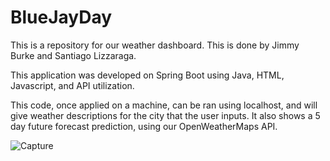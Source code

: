 # BlueJayDay

This is a repository for our weather dashboard. This is done by Jimmy Burke and Santiago Lizzaraga.

This application was developed on Spring Boot using Java, HTML, Javascript, and API utilization.

This code, once applied on a machine, can be ran using localhost, and will give weather descriptions for the city that the user inputs. It also shows a 5 day future forecast prediction, using our OpenWeatherMaps API.

![Capture](https://github.com/user-attachments/assets/3e7243d7-a84e-45dc-afa4-76413224724e)
